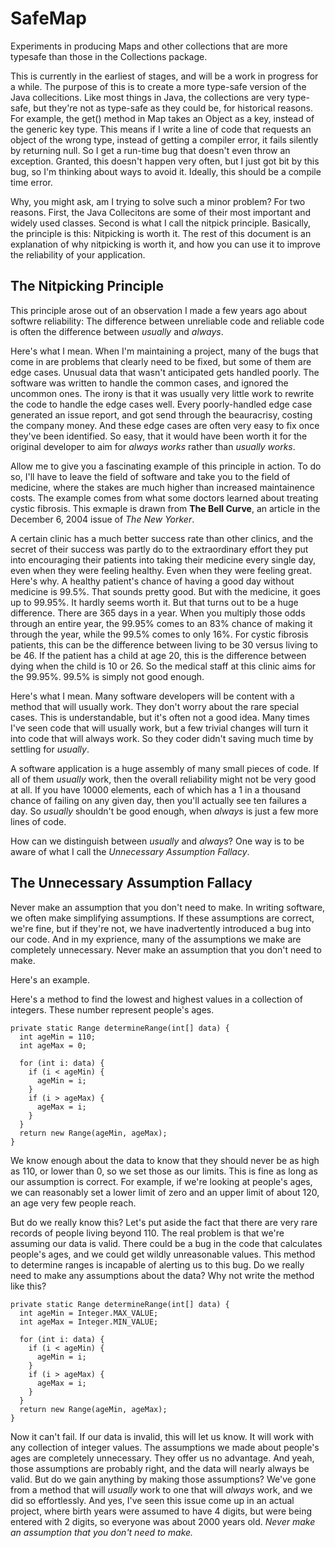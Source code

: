# SafeMap
Experiments in producing Maps and other collections that are more typesafe than those in the Collections package.

This is currently in the earliest of stages, and will be a work in progress for a while. The purpose of this is to create a more type-safe version of the Java collecitions. Like most things in Java, the collections are very type-safe, but they're not as type-safe as they could be, for historical reasons. For example, the get() method in Map takes an Object as a key, instead of the generic key type. This means if I write a line of code that requests an object of the wrong type, instead of getting a compiler error, it fails silently by returning null. So I get a run-time bug that doesn't even throw an exception. Granted, this doesn't happen very often, but I just got bit by this bug, so I'm thinking about ways to avoid it. Ideally, this should be a compile time error. 

Why, you might ask, am I trying to solve such a minor problem? For two reasons. First, the Java Collecitons are some of their most important and widely used classes. Second is what I call the nitpick principle. Basically, the principle is this: Nitpicking is worth it. The rest of this document is an explanation of why nitpicking is worth it, and how you can use it to improve the reliability of your application.

## The Nitpicking Principle
This principle arose out of an observation I made a few years ago about softwre reliability: The difference between unreliable code and reliable code is often the difference between *usually* and *always*.

Here's what I mean. When I'm maintaining a project, many of the bugs that come in are problems that clearly need to be fixed, but some of them are edge cases. Unusual data that wasn't anticipated gets handled poorly. The software was written to handle the common cases, and ignored the uncommon ones. The irony is that it was usually very little work to rewrite the code to handle the edge cases well. Every poorly-handled edge case generated an issue report, and got send through the beauracrisy, costing the company money. And these edge cases are often very easy to fix once they've been identified. So easy, that it would have been worth it for the original developer to aim for *always works* rather than *usually works*.

Allow me to give you a fascinating example of this principle in action. To do so, I'll have to leave the field of software and take you to the field of medicine, where the stakes are much higher than increased maintainence costs. The example comes from what some doctors learned about treating cystic fibrosis. This exmaple is drawn from **The Bell Curve**, an article in the December 6, 2004 issue of *The New Yorker*.

A certain clinic has a much better success rate than other clinics, and the secret of their success was partly do to the extraordinary effort they put into encouraging their patients into taking their medicine every single day, even when they were feeling healthy. Even when they were feeling great. Here's why. A healthy patient's chance of having a good day without medicine is 99.5%. That sounds pretty good. But with the medicine, it goes up to 99.95%. It hardly seems worth it. But that turns out to be a huge difference. There are 365 days in a year. When you multiply those odds through an entire year, the 99.95% comes to an 83% chance of making it through the year, while the 99.5% comes to only 16%. For cystic fibrosis patients, this can be the difference between living to be 30 versus living to be 46. If the patient has a child at age 20, this is the difference between dying when the child is 10 or 26. So the medical staff at this clinic aims for the 99.95%. 99.5% is simply not good enough.

Here's what I mean. Many software developers will be content with a method that will usually work. They don't worry about the rare special cases. This is understandable, but it's often not a good idea. Many times I've seen code that will usually work, but a few trivial changes will turn it into code that will always work. So they coder didn't saving much time by settling for *usually*. 

A software application is a huge assembly of many small pieces of code. If all of them *usually* work, then the overall reliability might not be very good at all. If you have 10000 elements, each of which has a 1 in a thousand chance of failing on any given day, then you'll actually see ten failures a day. So *usually* shouldn't be good enough, when *always* is just a few more lines of code.

How can we distinguish between *usually* and *always*? One way is to be aware of what I call the *Unnecessary Assumption Fallacy*.

## The Unnecessary Assumption Fallacy

Never make an assumption that you don't need to make. In writing software, we often make simplifying assumptions. If these assumptions are correct, we're fine, but if they're not, we have inadvertently introduced a bug into our code. And in my exprience, many of the assumptions we make are completely unnecessary. Never make an assumption that you don't need to make.

Here's an example.

Here's a method to find the lowest and highest values in a collection of integers. These number represent people's ages.

    private static Range determineRange(int[] data) {
      int ageMin = 110;
      int ageMax = 0;
    
      for (int i: data) {
        if (i < ageMin) {
          ageMin = i;
        }
        if (i > ageMax) {
          ageMax = i;
        }
      }
      return new Range(ageMin, ageMax);
    }
    
We know enough about the data to know that they should never be as high as 110, or lower than 0, so we set those as our limits. This is fine as long as our assumption is correct. For example, if we're looking at people's ages, we can reasonably set a lower limit of zero and an upper limit of about 120, an age very few people reach.
    
But do we really know this? Let's put aside the fact that there are very rare records of people living beyond 110. The real problem is that we're assuming our data is valid. There could be a bug in the code that calculates people's ages, and we could get wildly unreasonable values. This method to determine ranges is incapable of alerting us to this bug. Do we really need to make any assumptions about the data? Why not write the method like this?

    private static Range determineRange(int[] data) {
      int ageMin = Integer.MAX_VALUE;
      int ageMax = Integer.MIN_VALUE;
    
      for (int i: data) {
        if (i < ageMin) {
          ageMin = i;
        }
        if (i > ageMax) {
          ageMax = i;
        }
      }
      return new Range(ageMin, ageMax);
    }

Now it can't fail. If our data is invalid, this will let us know. It will work with any collection of integer values. The assumptions we made about people's ages are completely unnecessary. They offer us no advantage. And yeah, those assumptions are probably right, and the data will nearly always be valid. But do we gain anything by making those assumptions? We've gone from a method that will *usually* work to one that will *always* work, and we did so effortlessly. And yes, I've seen this issue come up in an actual project, where birth years were assumed to have 4 digits, but were being entered with 2 digits, so everyone was about 2000 years old. *Never make an assumption that you don't need to make.*
